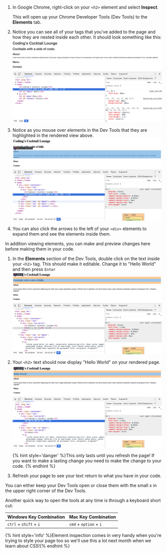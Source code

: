 1. In Google Chrome, right-click on your `<h2>` element and select **Inspect**.

    This will open up your Chrome Developer Tools (Dev Tools) to the **Elements** tab.
    
2. Notice you can see all of your tags that you've added to the page and how they are nested inside each other. It should look something like this:
![](images/devTools.png)

3. Notice as you mouse over elements in the Dev Tools that they are highlighted in the rendered view above.
![](images/highlight.png)

4. You can also click the arrows to the left of your `<div>` elements to expand them and see the elements inside them.

In addition viewing elements, you can make and preview changes here before making them in your code.
1. In the **Elements** section of the Dev Tools, double click on the text inside your `<h2>` tag. This should make it editable. Change it to "Hello World" and then press `Enter` 
![](images/helloWorld1.png)

1. Your `<h2>` text should now display "Hello World" on your rendered page.
    ![](images/helloWorld2.png)
    
    {% hint style='danger' %}This only lasts until you refresh the page! If you want to make a lasting change you need to make the change to your code. {% endhint %}

1. Refresh your page to see your text return to what you have in your code.
    
You can either keep your Dev Tools open or close them with the small x in the upper right corner of the Dev Tools.

Another quick way to open the tools at any time is through a keyboard short cut:
    
| Windows Key Combination|Mac Key Combination |
|---|---|
|`ctrl` + `shift` + `i`|`cmd` + `option` + `i`|

{% hint style='info' %}Element inspection comes in very handy when you're trying to style your page too so we'll use this a lot next month when we learn about CSS!{% endhint %}
